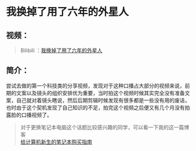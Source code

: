 # 我换掉了用了六年的外星人

## 视频：

> Bilibili ：[我换掉了用了六年的外星人](https://www.bilibili.com/video/BV1rz42187HH/?share_source=copy_web&vd_source=fd28b6f3752479b87076d40413144fc3)

## 简介：

尝试去做的第一个科技类的分享视频，发现对于这种口播占大部分的视频来说，前期的文案以及镜头的组织安排优为重要，当时拍这个视频时候其实完全没有准备文案，自己就对着镜头瞎说，然后后期剪辑时候发现有很多都是一些没有用的废话，也时由于这个契机发现了自己知识的不足，拍完这个视频之后便又有几个月没有拍露脸的口播视频了。

> 对于更换笔记本电脑这个话题比较感兴趣的同学，可以看一下我的这一篇博客  
> [给计算机新生的笔记本购买指南](../../blog/ARecommendationaboutchoosingLaptopforComputerScienceFreshmen/)
